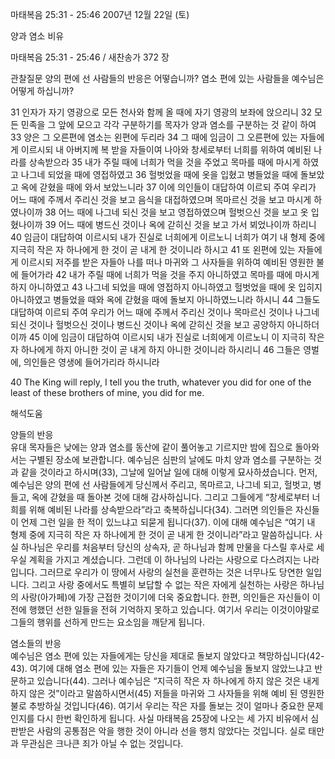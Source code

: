 마태복음 25:31 - 25:46 
2007년 12월 22일 (토)

양과 염소 비유



마태복음 25:31 - 25:46 / 새찬송가 372 장


관찰질문
양의 편에 선 사람들의 반응은 어떻습니까? 
염소 편에 있는 사람들을 예수님은 어떻게 하십니까? 

31 인자가 자기 영광으로 모든 천사와 함께 올 때에 자기 영광의 보좌에 앉으리니 32 모든 민족을 그 앞에 모으고 각각 구분하기를 목자가 양과 염소를 구분하는 것 같이 하여 33 양은 그 오른편에 염소는 왼편에 두리라 34 그 때에 임금이 그 오른편에 있는 자들에게 이르시되 내 아버지께 복 받을 자들이여 나아와 창세로부터 너희를 위하여 예비된 나라를 상속받으라 35 내가 주릴 때에 너희가 먹을 것을 주었고 목마를 때에 마시게 하였고 나그네 되었을 때에 영접하였고 36 헐벗었을 때에 옷을 입혔고 병들었을 때에 돌보았고 옥에 갇혔을 때에 와서 보았느니라 37 이에 의인들이 대답하여 이르되 주여 우리가 어느 때에 주께서 주리신 것을 보고 음식을 대접하였으며 목마르신 것을 보고 마시게 하였나이까 38 어느 때에 나그네 되신 것을 보고 영접하였으며 헐벗으신 것을 보고 옷 입혔나이까 39 어느 때에 병드신 것이나 옥에 갇히신 것을 보고 가서 뵈었나이까 하리니 40 임금이 대답하여 이르시되 내가 진실로 너희에게 이르노니 너희가 여기 내 형제 중에 지극히 작은 자 하나에게 한 것이 곧 내게 한 것이니라 하시고 41 또 왼편에 있는 자들에게 이르시되 저주를 받은 자들아 나를 떠나 마귀와 그 사자들을 위하여 예비된 영원한 불에 들어가라 42 내가 주릴 때에 너희가 먹을 것을 주지 아니하였고 목마를 때에 마시게 하지 아니하였고 43 나그네 되었을 때에 영접하지 아니하였고 헐벗었을 때에 옷 입히지 아니하였고 병들었을 때와 옥에 갇혔을 때에 돌보지 아니하였느니라 하시니 44 그들도 대답하여 이르되 주여 우리가 어느 때에 주께서 주리신 것이나 목마르신 것이나 나그네 되신 것이나 헐벗으신 것이나 병드신 것이나 옥에 갇히신 것을 보고 공양하지 아니하더이까 45 이에 임금이 대답하여 이르시되 내가 진실로 너희에게 이르노니 이 지극히 작은 자 하나에게 하지 아니한 것이 곧 내게 하지 아니한 것이니라 하시리니 46 그들은 영벌에, 의인들은 영생에 들어가리라 하시니라 

40 The King will reply, I tell you the truth, whatever you did for one of the least of these brothers of mine, you did for me.

해석도움





양들의 반응  
유대 목자들은 낮에는 양과 염소를 동산에 같이 풀어놓고 기르지만 밤에 집으로 돌아와서는 구별된 장소에 보관합니다. 예수님은 심판의 날에도 마치 양과 염소를 구분하는 것과 같을 것이라고 하시며(33), 그날에 일어날 일에 대해 이렇게 묘사하셨습니다. 먼저, 예수님은 양의 편에 선 사람들에게 당신께서 주리고, 목마르고, 나그네 되고, 헐벗고, 병들고, 옥에 갇혔을 때 돌아본 것에 대해 감사하십니다. 그리고 그들에게 “창세로부터 너희를 위해 예비된 나라를 상속받으라”라고 축복하십니다(34). 그러면 의인들은 자신들이 언제 그런 일을 한 적이 있느냐고 되묻게 됩니다(37). 이에 대해 예수님은 “여기 내 형제 중에 지극히 작은 자 하나에게 한 것이 곧 내게 한 것이니라”라고 말씀하십니다. 사실 하나님은 우리를 처음부터 당신의 상속자, 곧 하나님과 함께 만물을 다스릴 후사로 세우실 계획을 가지고 계셨습니다. 그런데 이 하나님의 나라는 사랑으로 다스려지는 나라입니다. 그러므로 우리가 이 땅에서 사랑의 실천을 훈련하는 것은 너무나도 당연한 일입니다. 그리고 사랑 중에서도 특별히 보답할 수 없는 작은 자에게 실천하는 사랑은 하나님의 사랑(아가페)에 가장 근접한 것이기에 더욱 중요합니다. 한편, 의인들은 자신들이 이전에 행했던 선한 일들을 전혀 기억하지 못하고 있습니다. 여기서 우리는 이것이야말로 그들의 행위를 선하게 만드는 요소임을 깨닫게 됩니다.         

염소들의 반응  
예수님은 염소 편에 있는 자들에게는 당신을 제대로 돌보지 않았다고 책망하십니다(42-43). 여기에 대해 염소 편에 있는 자들은 자기들이 언제 예수님을 돌보지 않았느냐고 반문하고 있습니다(44). 그러나 예수님은 “지극히 작은 자 하나에게 하지 않은 것은 내게 하지 않은 것”이라고 말씀하시면서(45) 저들을 마귀와 그 사자들을 위해 예비 된 영원한 불로 추방하실 것입니다(46). 여기서 우리는 작은 자를 돌보는 것이 얼마나 중요한 문제인지를 다시 한번 확인하게 됩니다. 사실 마태복음 25장에 나오는 세 가지 비유에서 심판받은 사람의 공통점은 악을 행한 것이 아니라 선을 행치 않았다는 것입니다. 실로 태만과 무관심은 크나큰 죄가 아닐 수 없는 것입니다.